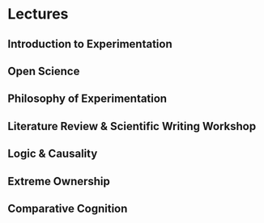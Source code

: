 # Lectures

## Introduction to Experimentation

## Open Science

## Philosophy of Experimentation

## Literature Review & Scientific Writing Workshop

## Logic & Causality

## Extreme Ownership

## Comparative Cognition